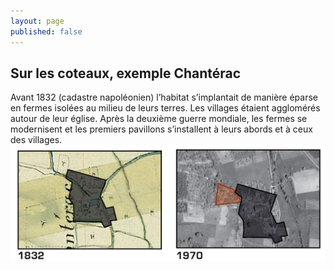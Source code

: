 ```yaml
---
layout: page
published: false
---
```


## Sur les coteaux, exemple Chantérac
Avant 1832 (cadastre napoléonien) l’habitat s’implantait de manière éparse en fermes isolées au milieu de leurs terres.  Les villages étaient agglomérés autour de leur église.
Après la deuxième guerre mondiale, les fermes se modernisent et les premiers pavillons s’installent à leurs abords et à ceux des villages.
![](data/images/1/histoire/1_histoire_POP2.jpg)
